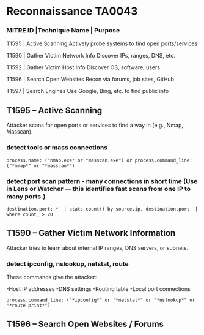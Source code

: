 # Reconnaissance TA0043
### MITRE ID	|Technique Name	| Purpose
T1595 |	Active Scanning	Actively probe systems to find open ports/services

T1590	| Gather Victim Network Info	Discover IPs, ranges, DNS, etc.

T1592	| Gather Victim Host Info	Discover OS, software, users

T1596 |	Search Open Websites	Recon via forums, job sites, GitHub

T1597	| Search Engines	Use Google, Bing, etc. to find public info

## T1595 – Active Scanning

Attacker scans for open ports or services to find a way in (e.g., Nmap, Masscan).

### detect tools or mass connections

`process.name: ("nmap.exe" or "masscan.exe") or process.command_line: ("*nmap*" or "*masscan*")`

### detect port scan pattern - many connections in short time (Use in Lens or Watcher — this identifies fast scans from one IP to many ports.)

`destination.port: * 
| stats count() by source.ip, destination.port 
| where count_ > 20`

## T1590 – Gather Victim Network Information

Attacker tries to learn about internal IP ranges, DNS servers, or subnets.

### detect ipconfig, nslookup, netstat, route

These commands give the attacker:

-Host IP addresses
-DNS settings
-Routing table
-Local port connections

`process.command_line: ("*ipconfig*" or "*netstat*" or "*nslookup*" or "*route print*")`

## T1596 – Search Open Websites / Forums
